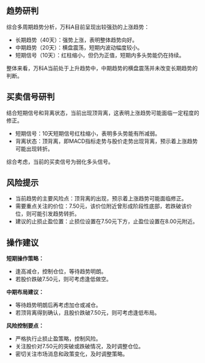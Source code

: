 ## 趋势研判

综合多周期趋势分析，万科A目前呈现出较强劲的上涨趋势：

- 长期趋势（40天）：强势上涨，表明整体趋势向好。
- 中期趋势（20天）：横盘震荡，短期内波动幅度较小。
- 短期信号（10天）：红柱缩小，但仍为正值，短期内多头势能仍在持续。

整体来看，万科A当前处于上升趋势中，中期趋势的横盘震荡并未改变长期趋势的判断。

## 买卖信号研判

结合短期信号和背离状态，当前出现顶背离，这表明上涨趋势可能面临一定程度的修正。

- 短期信号：10天短期信号红柱缩小，表明多头势能有所减弱。
- 背离状态：顶背离，即MACD指标走势与股价走势出现背离，预示着上涨趋势可能出现转折。

综合考虑，当前的买卖信号为弱化多头信号。

## 风险提示

- 当前趋势的主要风险点：顶背离的出现，预示着上涨趋势可能面临修正。
- 需要重点关注的价位：7.50元，该价位附近曾形成阶段性底部，若跌破该价位，则可能引发趋势转折。
- 建议的止损止盈位置：止损位设置在7.50元下方，止盈位设置在8.00元附近。

## 操作建议

**短期操作策略：**

- 逢高减仓，控制仓位，等待趋势明朗。
- 若股价跌破7.50元，则可考虑逢低做空。

**中期布局建议：**

- 等待趋势明朗后再考虑加仓或减仓。
- 若顶背离得到确认，且股价跌破7.50元，则可考虑逢低布局。

**风险控制要点：**

- 严格执行止损止盈策略，控制风险。
- 关注股价对7.50元的突破或跌破情况，及时调整仓位。
- 密切关注市场消息和政策变化，及时调整策略。